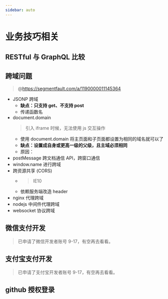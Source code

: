 ```yaml
---
sidebar: auto
---
```


# 业务技巧相关

## RESTful 与 GraphQL 比较

## 跨域问题

> @https://segmentfault.com/a/1190000011145364

- JSONP 跨域
  - **缺点：只支持 get、不支持 post**
  - 传递函数名
- document.domain
  > 引入 iframe 时候，无法使用 js 交互操作
  - 使用 document.domain 将主页面和子页面都设置为相同的域名就可以了
  - **缺点：设置成自身或更高一级的父级，且主域必须相同**
  - 原因：
- postMessage 跨文档通信 API，跨窗口通信
- window.name 进行跨域
- 跨资源共享 (CORS)
  - > IE10
  - 依赖服务端改造 header
- nginx 代理跨域
- nodejs 中间件代理跨域
- websocket 协议跨域
  >

## 微信支付开发

> 已申请了微信开发者账号 9-17，有空再去看看。

## 支付宝支付开发

> 已申请了支付宝开发者账号 9-17，有空再去看看。

## github 授权登录
